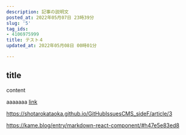 ```yaml
---
description: 記事の説明文
posted_at: 2022年05月07日 23時39分
slug: '5'
tag_ids:
- 4106975999
title: テスト４
updated_at: 2022年05月08日 00時01分

---
```

## title
content

<p slug=2 basePath="/GitHubIssuesCMS_sideF/"></p>

aaaaaaa [link](/GitHubIssuesCMS_sideF//article/4)

https://shotarokataoka.github.io/GitHubIssuesCMS_sideF/article/3

https://kame.blog/entry/markdown-react-component/#h47e5e83ed8
